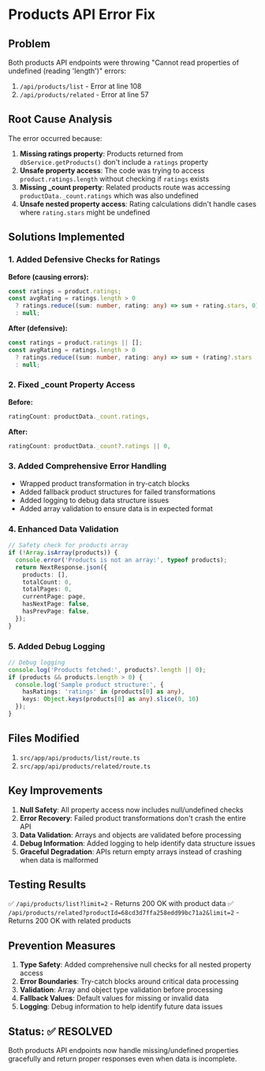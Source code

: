 # Products API Error Fix

## Problem
Both products API endpoints were throwing "Cannot read properties of undefined (reading 'length')" errors:

1. `/api/products/list` - Error at line 108
2. `/api/products/related` - Error at line 57

## Root Cause Analysis
The error occurred because:
1. **Missing ratings property**: Products returned from `dbService.getProducts()` don't include a `ratings` property
2. **Unsafe property access**: The code was trying to access `product.ratings.length` without checking if `ratings` exists
3. **Missing _count property**: Related products route was accessing `productData._count.ratings` which was also undefined
4. **Unsafe nested property access**: Rating calculations didn't handle cases where `rating.stars` might be undefined

## Solutions Implemented

### 1. Added Defensive Checks for Ratings
**Before (causing errors):**
```typescript
const ratings = product.ratings;
const avgRating = ratings.length > 0
  ? ratings.reduce((sum: number, rating: any) => sum + rating.stars, 0) / ratings.length
  : null;
```

**After (defensive):**
```typescript
const ratings = product.ratings || [];
const avgRating = ratings.length > 0
  ? ratings.reduce((sum: number, rating: any) => sum + (rating?.stars || 0), 0) / ratings.length
  : null;
```

### 2. Fixed _count Property Access
**Before:**
```typescript
ratingCount: productData._count.ratings,
```

**After:**
```typescript
ratingCount: productData._count?.ratings || 0,
```

### 3. Added Comprehensive Error Handling
- Wrapped product transformation in try-catch blocks
- Added fallback product structures for failed transformations
- Added logging to debug data structure issues
- Added array validation to ensure data is in expected format

### 4. Enhanced Data Validation
```typescript
// Safety check for products array
if (!Array.isArray(products)) {
  console.error('Products is not an array:', typeof products);
  return NextResponse.json({
    products: [],
    totalCount: 0,
    totalPages: 0,
    currentPage: page,
    hasNextPage: false,
    hasPrevPage: false,
  });
}
```

### 5. Added Debug Logging
```typescript
// Debug logging
console.log('Products fetched:', products?.length || 0);
if (products && products.length > 0) {
  console.log('Sample product structure:', {
    hasRatings: 'ratings' in (products[0] as any),
    keys: Object.keys(products[0] as any).slice(0, 10)
  });
}
```

## Files Modified
1. `src/app/api/products/list/route.ts`
2. `src/app/api/products/related/route.ts`

## Key Improvements
1. **Null Safety**: All property access now includes null/undefined checks
2. **Error Recovery**: Failed product transformations don't crash the entire API
3. **Data Validation**: Arrays and objects are validated before processing
4. **Debug Information**: Added logging to help identify data structure issues
5. **Graceful Degradation**: APIs return empty arrays instead of crashing when data is malformed

## Testing Results
✅ `/api/products/list?limit=2` - Returns 200 OK with product data
✅ `/api/products/related?productId=68cd3d7ffa258edd99bc71a2&limit=2` - Returns 200 OK with related products

## Prevention Measures
1. **Type Safety**: Added comprehensive null checks for all nested property access
2. **Error Boundaries**: Try-catch blocks around critical data processing
3. **Validation**: Array and object type validation before processing
4. **Fallback Values**: Default values for missing or invalid data
5. **Logging**: Debug information to help identify future data issues

## Status: ✅ RESOLVED
Both products API endpoints now handle missing/undefined properties gracefully and return proper responses even when data is incomplete.